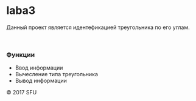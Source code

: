 # laba3

<p>Данный проект является идентефикацией треугольника по его углам.</p>

<br>
<h3>Функции</h3>

<ul>
<li>Ввод информации</li>
<li>Вычесление типа треугольника</li>
<li>Вывод информации</li>
</ul>
<p>© 2017 SFU</p> 
